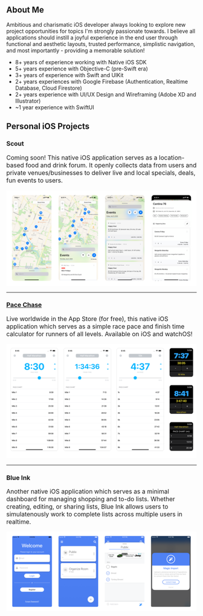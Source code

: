 ## About Me

Ambitious and charismatic iOS developer always looking to explore new project opportunities for topics I'm strongly passionate towards. I believe all applications should instill a joyful experience in the end user through functional and aesthetic layouts, trusted performance, simplistic navigation, and most importantly - providing a memorable solution!

* 8+ years of experience working with Native iOS SDK
* 5+ years experience with Objective-C (pre-Swift era)
* 3+ years of experience with Swift and UIKit
* 2+ years experiences with Google Firebase (Authentication, Realtime Database, Cloud Firestore)
* 2+ years experience with UI/UX Design and Wireframing (Adobe XD and Illustrator)
* ~1 year experience with SwiftUI


## Personal iOS Projects

### Scout
<p style="font-size:16px">Coming soon! This native iOS application serves as a location-based food and drink forum. It openly collects data from users and private venues/businesses to deliver live and local specials, deals, fun events to users.</p>
<img src="images/Scout@2x.png?raw=true"/>

---
### [Pace Chase](https://apps.apple.com/us/app/pace-chase/id1458293500)
<p style="font-size:16px">Live worldwide in the App Store (for free), this native iOS application which serves as a simple race pace and finish time calculator for runners of all levels. Available on iOS and watchOS!</p>
<img src="images/PaceChase@2x.png?raw=true"/>

---
### Blue Ink
<p style="font-size:16px">Another native iOS application which serves as a minimal dashboard for managing shopping and to-do lists. Whether creating, editing, or sharing lists, Blue Ink allows users to simulatenously work to complete lists across multiple users in realtime.</p>
<img src="images/BlueInk@2x.png?raw=true"/>
